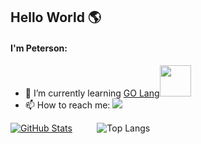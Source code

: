## Hello World :earth_americas:

#### I'm Peterson:
- 🌱 I’m currently learning <a href="https://www.golang.org/"><span>GO Lang</span><img src="https://github.com/rfyiamcool/golang_logo/blob/master/gif/gophercises_punching.gif" width="50"/></a>
- 📫 How to reach me: <a href="https://www.linkedin.com/in/peterson-vieira-salme/"><img src="https://img.shields.io/static/v1?label=&message=LinkedIn&color=blue&style=flat-square&logo=LINKEDIN"/></a>  

[![GitHub Stats](https://github-readme-stats.vercel.app/api?username=petersonsalme&count_private=true&show_icons=true&hide=stars)](https://github.com/petersonsalme) &nbsp;&nbsp;&nbsp;&nbsp;&nbsp;&nbsp;&nbsp;&nbsp; ![Top Langs](https://github-readme-stats.vercel.app/api/top-langs/?username=petersonsalme&layout=compact)

<!--

[![ReadMe Card](https://github-readme-stats.vercel.app/api/pin/?username=petersonsalme&repo=gophercises)](https://github.com/petersonsalme/gophercises)

**petersonsalme/petersonsalme** is a ✨ _special_ ✨ repository because its `README.md` (this file) appears on your GitHub profile.

Here are some ideas to get you started:
- 🔭 I’m currently working on ...
- 👯 I’m looking to collaborate on ...
- 🤔 I’m looking for help with ...
- 💬 Ask me about ...
- 😄 Pronouns: ...
- ⚡ Fun fact: ...
-->
